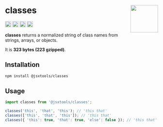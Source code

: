 # classes [<img src="https://avatars.githubusercontent.com/u/52989093" alt="" width="90" height="90" align="right">][monorepo]

[<img alt="npm version" src="https://img.shields.io/npm/v/@jsxtools/classes.svg" height="20">](https://www.npmjs.com/package/@jsxtools/classes)
[<img alt="build status" src="https://img.shields.io/travis/jsxtools/monorepo/master.svg" height="20">](https://travis-ci.org/jsxtools/monorepo/classes)
[<img alt="issue tracker" src="https://img.shields.io/github/issues/jsxtools/monorepo/classes.svg" height="20">](https://github.com/jsxtools/monorepo/issues?q=is:issue+is:open+label:classes)
[<img alt="pull requests" src="https://img.shields.io/github/issues-pr/jsxtools/monorepo/classes.svg" height="20">](https://github.com/jsxtools/monorepo/pulls?q=is:pr+is:open+label:classes)

**classes** returns a normalized string of class names from strings, arrays, or objects.

It is <strong size>323 bytes (223 gzipped)</strong>.

## Installation

```sh
npm install @jsxtools/classes
```

## Usage

```js
import classes from '@jsxtools/classes';

classes('this', 'that', 'this'); // 'this that'
classes(['this', 'that', 'this']); // 'this that'
classes({ 'this': true, 'that': true, 'else': false }); // 'this that'
```

[monorepo]: https://github.com/jsxtools/monorepo
